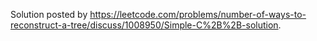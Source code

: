 Solution posted by https://leetcode.com/problems/number-of-ways-to-reconstruct-a-tree/discuss/1008950/Simple-C%2B%2B-solution.

